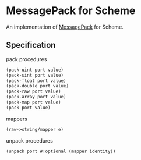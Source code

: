 # MessagePack for Scheme

An implementation of [MessagePack](http://msgpack.org/) for Scheme.

## Specification

pack procedures

```scheme
(pack-uint port value)
(pack-sint port value)
(pack-float port value)
(pack-double port value)
(pack-raw port value)
(pack-array port value)
(pack-map port value)
(pack port value)
```

mappers
```scheme
(raw->string/mapper e)
```

unpack procedures
```scheme
(unpack port #!optional (mapper identity))
```
